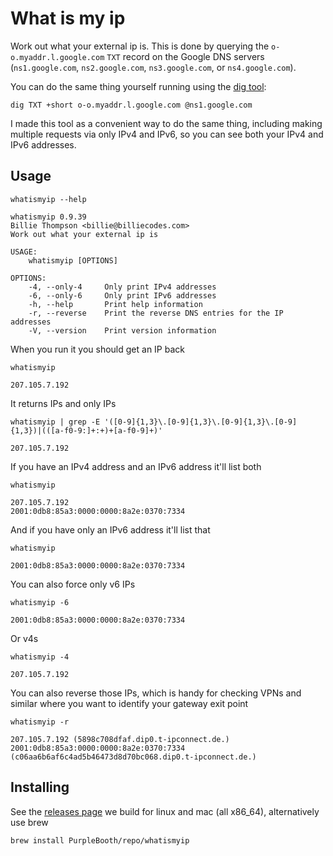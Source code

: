 # What is my ip

Work out what your external ip is. This is done by querying the
`o-o.myaddr.l.google.com` `TXT` record on the Google DNS servers
(`ns1.google.com`, `ns2.google.com`, `ns3.google.com`, or
`ns4.google.com`).

You can do the same thing yourself running using the [dig
tool](https://en.wikipedia.org/wiki/Dig_(command)):

``` shell,skip()
dig TXT +short o-o.myaddr.l.google.com @ns1.google.com
```

I made this tool as a convenient way to do the same thing, including
making multiple requests via only IPv4 and IPv6, so you can see both
your IPv4 and IPv6 addresses.

## Usage

``` shell,script(name="help",expected_exit_code=0)
whatismyip --help
```

``` text,verify(script_name="help",stream=stdout)
whatismyip 0.9.39
Billie Thompson <billie@billiecodes.com>
Work out what your external ip is

USAGE:
    whatismyip [OPTIONS]

OPTIONS:
    -4, --only-4     Only print IPv4 addresses
    -6, --only-6     Only print IPv6 addresses
    -h, --help       Print help information
    -r, --reverse    Print the reverse DNS entries for the IP addresses
    -V, --version    Print version information
```

When you run it you should get an IP back

``` shell,script(name="demo",expected_exit_code=0)
whatismyip
```

``` shell,skip()
207.105.7.192
```

It returns IPs and only IPs

``` shell,script(name="test",expected_exit_code=0)
whatismyip | grep -E '([0-9]{1,3}\.[0-9]{1,3}\.[0-9]{1,3}\.[0-9]{1,3})|(([a-f0-9:]+:+)+[a-f0-9]+)'
```

``` shell,skip()
207.105.7.192
```

If you have an IPv4 address and an IPv6 address it'll list both

``` shell,script(name="v4-only-ip",expected_exit_code=0)
whatismyip
```

``` shell,skip()
207.105.7.192
2001:0db8:85a3:0000:0000:8a2e:0370:7334
```

And if you have only an IPv6 address it'll list that

``` shell,script(name="v6-only-ip",expected_exit_code=0)
whatismyip
```

``` shell,skip()
2001:0db8:85a3:0000:0000:8a2e:0370:7334
```

You can also force only v6 IPs

``` shell,skip()
whatismyip -6
```

``` shell,skip()
2001:0db8:85a3:0000:0000:8a2e:0370:7334
```

Or v4s

``` shell,script(name="v4-only",expected_exit_code=0)
whatismyip -4
```

``` shell,skip()
207.105.7.192
```

You can also reverse those IPs, which is handy for checking VPNs and
similar where you want to identify your gateway exit point

``` shell,script(name="reverse",expected_exit_code=0)
whatismyip -r
```

``` shell,skip()
207.105.7.192 (5898c708dfaf.dip0.t-ipconnect.de.)
2001:0db8:85a3:0000:0000:8a2e:0370:7334 (c06aa6b6af6c4ad5b46473d8d70bc068.dip0.t-ipconnect.de.)
```

## Installing

See the [releases
page](https://github.com/PurpleBooth/whatismyip/releases/latest) we
build for linux and mac (all x86_64), alternatively use brew

``` shell,skip()
brew install PurpleBooth/repo/whatismyip
```

